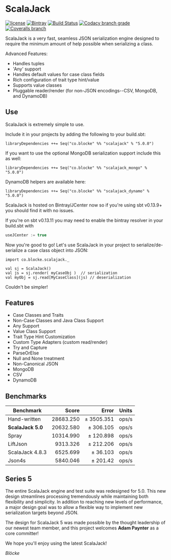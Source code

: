 # ScalaJack

[![license](https://img.shields.io/github/license/mashape/apistatus.svg?maxAge=86400)](https://opensource.org/licenses/MIT) [![Bintray](https://img.shields.io/bintray/v/blocke/releases/scalajack.svg?maxAge=360)](https://bintray.com/blocke/releases/scalajack) [![Build Status](https://img.shields.io/travis/gzoller/ScalaJack.svg?branch=master)](https://travis-ci.org/gzoller/ScalaJack) [![Codacy branch grade](https://img.shields.io/codacy/grade/9437bb8b88464096b1a848ba0eed8b7d/master.svg?maxAge=2592000)](https://www.codacy.com/app/gzoller/ScalaJack?utm_source=github.com&amp;utm_medium=referral&amp;utm_content=gzoller/ScalaJack&amp;utm_campaign=Badge_Grade) [![Coveralls branch](https://img.shields.io/coveralls/jekyll/jekyll/master.svg?maxAge=360)]()

ScalaJack is a very fast, seamless JSON serialization engine designed to require the minimum amount of help possible when serializing a class.

Advanced Features:
 - Handles tuples
 - 'Any' support
 - Handles default values for case class fields
 - Rich configuration of trait type hint/value
 - Supports value classes
 - Pluggable reader/render (for non-JSON encodings--CSV, MongoDB, and DynamoDB)

## Use

ScalaJack is extremely simple to use.

Include it in your projects by adding the following to your build.sbt:

	libraryDependencies ++= Seq("co.blocke" %% "scalajack" % "5.0.0")

If you want to use the optional MongoDB serialization support include this as well:

	libraryDependencies ++= Seq("co.blocke" %% "scalajack_mongo" % "5.0.0")

DynamoDB helpers are available here:

	libraryDependencies ++= Seq("co.blocke" %% "scalajack_dynamo" % "5.0.0")

ScalaJack is hosted on Bintray/JCenter now so if you're using sbt v0.13.9+ you should find it with no issues.

If you're on sbt v0.13.11 you may need to enable the bintray resolver in your build.sbt with

``` sbt
useJCenter := true
```

Now you're good to go!  Let's use ScalaJack in your project to serialize/de-serialize a case class object into JSON:

	import co.blocke.scalajack._

	val sj = ScalaJack()
	val js = sj.render( myCaseObj )  // serialization
	val myObj = sj.read[MyCaseClass](js) // deserialization

Couldn't be simpler!

## Features

* Case Classes and Traits
* Non-Case Classes and Java Class Support
* Any Support
* Value Class Support
* Trait Type Hint Customization
* Custom Type Adapters (custom read/render)
* Try and Capture
* ParseOrElse
* Null and None treatment
* Non-Canonical JSON
* MongoDB
* CSV
* DynamoDB

## Benchmarks

|Benchmark   |Score   |Error   |Units
|---|---:|---:|---|
|Hand-written   |28683.250   |± 3505.351   |ops/s
|**ScalaJack 5.0** |20632.580  |±  306.105   |ops/s | :thumbsup:
|Spray          |10314.990 |±  120.898   |ops/s
|LiftJson   |9313.326   |±  212.206   |ops/s
|ScalaJack 4.8.3|6525.699  |±  36.103    |ops/s
|Json4s   |5840.046   |±  201.42   |ops/s

## Series 5

The entire ScalaJack engine and test suite was redesigned for 5.0.  This new design streamlines processing tremendously while maintaining both flexibility and simplicity.  In addition to reaching new levels of performance, a major design goal was to allow a flexible way to implement new serialization targets beyond JSON.

The design for ScalaJack 5 was made possible by the thought leadership of our newest team member, and this project welcomes **Adam Paynter** as a core committer!

We hope you'll enjoy using the latest ScalaJack!

*Blöcke*